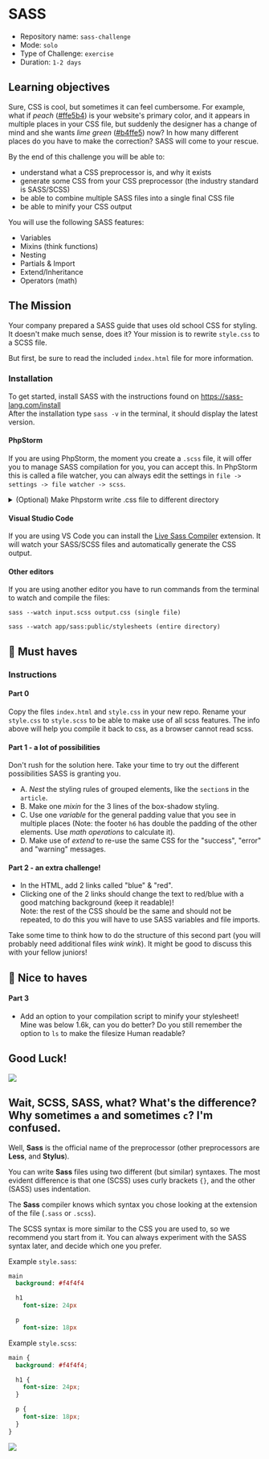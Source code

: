 # SASS

- Repository name: `sass-challenge`
- Mode: `solo`
- Type of Challenge: `exercise`
- Duration: `1-2 days`

## Learning objectives

Sure, CSS is cool, but sometimes it can feel cumbersome. For example, what if _peach_ ([#ffe5b4](https://www.colorhexa.com/ffe5b4)) is your website's primary color, and it appears in multiple places in your CSS file, but suddenly the designer has a change of mind and she wants _lime green_ ([#b4ffe5](https://www.colorhexa.com/b4ffe5)) now? In how many different places do you have to make the correction? SASS will come to your rescue.

By the end of this challenge you will be able to:

- understand what a CSS preprocessor is, and why it exists
- generate some CSS from your CSS preprocessor (the industry standard is SASS/SCSS)
- be able to combine multiple SASS files into a single final CSS file
- be able to minify your CSS output

You will use the following SASS features:

- Variables
- Mixins (think functions)
- Nesting
- Partials & Import
- Extend/Inheritance
- Operators (math)

## The Mission

Your company prepared a SASS guide that uses old school CSS for styling. It doesn't make much sense, does it? Your mission is to rewrite `style.css` to a SCSS file.

But first, be sure to read the included `index.html` file for more information.

### Installation

To get started, install SASS with the instructions found on https://sass-lang.com/install  
After the installation type `sass -v` in the terminal, it should display the latest version.

#### PhpStorm

If you are using PhpStorm, the moment you create a `.scss` file, it will offer you to manage SASS compilation for you, you can accept this. In PhpStorm this is called a file watcher, you can always edit the settings in `file -> settings -> file watcher -> scss`.

<details>
    <summary>(Optional) Make Phpstorm write .css file to different directory</summary>

On default Phpstorm writes your CSS file to the same directory as your SCSS file.
In a bigger project you probably want to write your CSS files to a different directory like css/ to keep everything organised.

You can do that with the following changes in `file -> settings -> file watcher -> scss`:

- Arguments:  
   `--no-cache --update $FileName$:$ProjectFileDir$/css/$FileNameWithoutExtension$.css`

- Output path to refresh:
  `$ProjectFileDir$/css/$FileNameWithoutExtension$.css:$FileNameWithoutExtension$.css.map`

</details>

#### Visual Studio Code

If you are using VS Code you can install the [Live Sass Compiler](https://marketplace.visualstudio.com/items?itemName=ritwickdey.live-sass) extension. It will watch your SASS/SCSS files and automatically generate the CSS output.

#### Other editors

If you are using another editor you have to run commands from the terminal to watch and compile the files:

`sass --watch input.scss output.css (single file)`

`sass --watch app/sass:public/stylesheets (entire directory)`


## 🌱 Must haves

### Instructions

#### Part 0

Copy the files `index.html` and `style.css` in your new repo.
Rename your `style.css` to `style.scss` to be able to make use of all scss features.
The info above will help you compile it back to css, as a browser cannot read scss.

#### Part 1 - a lot of possibilities

Don't rush for the solution here. Take your time to try out the different possibilities SASS is granting you.

- A. _Nest_ the styling rules of grouped elements, like the `section`s in the `article`.
- B. Make one _mixin_ for the 3 lines of the box-shadow styling.
- C. Use one _variable_ for the general padding value that you see in multiple places (Note: the footer `h6` has double the padding of the other elements. Use _math operations_ to calculate it).
- D. Make use of _extend_ to re-use the same CSS for the "success", "error" and "warning" messages.

#### Part 2 - an extra challenge!

- In the HTML, add 2 links called "blue" & "red".
- Clicking one of the 2 links should change the text to red/blue with a good matching background (keep it readable)!  
  Note: the rest of the CSS should be the same and should not be repeated, to do this you will have to use SASS variables and file imports.

Take some time to think how to do the structure of this second part (you will probably need additional files _wink wink_). It might be good to discuss this with your fellow juniors!

## 🌼 Nice to haves

#### Part 3

- Add an option to your compilation script to minify your stylesheet!  
  Mine was below 1.6k, can you do better? Do you still remember the option to `ls` to make the filesize Human readable?

## Good Luck!

![](https://media.giphy.com/media/VewtA3Qfk3Xih4E4Ii/giphy.gif)

## Wait, SCSS, SASS, what? What's the difference? Why sometimes `a` and sometimes `c`? I'm confused.

Well, **Sass** is the official name of the preprocessor (other preprocessors are **Less**, and **Stylus**).

You can write **Sass** files using two different (but similar) syntaxes. The most evident difference is that one (SCSS) uses curly brackets `{}`, and the other (SASS) uses indentation.

The **Sass** compiler knows which syntax you chose looking at the extension of the file (`.sass` or `.scss`).

The SCSS syntax is more similar to the CSS you are used to, so we recommend you start from it. You can always experiment with the SASS syntax later, and decide which one you prefer.

Example `style.sass`:

```sass
main
  background: #f4f4f4

  h1
    font-size: 24px

  p
    font-size: 18px
```

Example `style.scss`:

```scss
main {
  background: #f4f4f4;

  h1 {
    font-size: 24px;
  }

  p {
    font-size: 18px;
  }
}
```

![](images/sassy.gif)